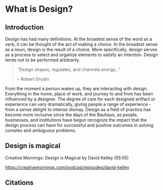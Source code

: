 # What is Design?

## Introduction

Design has had many definitions. At the broadest sense of the word as a verb, it can be thought of the act of making a choice. In the broadest sense as a noun, design is the result of a choice. More specifically, design serves as a process to select and organize elements to satisfy an intention. Design tends not to be performed arbitrarily.

> “Design shapes, regulates, and channels energy…”
> 
>– Robert Grudin

From the moment a person wakes up, they are interacting with design. Everything in the home, place of work, and journey to and from has been influenced by a designer. The degree of care for each designed artifact or experience can vary dramatically, giving people a range of experience - from a sense delight to intense dismay. Design as a field of practice has become more inclusive since the days of the Bauhaus, as people, businesses, and institutions have begun recognize the impact that the design process can have for successful and positive outcomes in solving complex and ambiguous problems.

## Design is magical

Creative Mornings: Design is Magical by David Kelley (55:55)

https://creativemornings.com/podcast/episodes/david-kelley

## Citations

